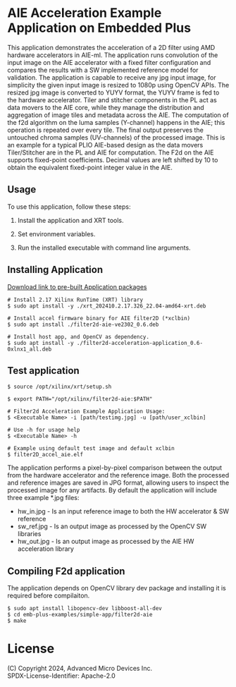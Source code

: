 # AIE Acceleration Example Application on Embedded Plus

This application demonstrates the acceleration of a 2D filter using AMD hardware
accelerators in AIE-ml. The application runs convolution of the input image on
the AIE accelerator with a fixed filter configuration and compares the results
with a SW implemented reference model for validation. The application is
capable to receive any jpg input image, for simplicity the given input image is
resized to 1080p using OpenCV APIs. The resized jpg image is converted to YUYV
format, the YUYV frame is fed to the hardware accelerator. Tiler and stitcher
components in the PL act as data movers to the AIE core, while they manage the
distribution and aggregation of image tiles and metadata across the AIE. The
computation of the f2d algorithm on the luma samples (Y-channel) happens in the
AIE; this operation is repeated over every tile. The final output preserves the
untouched chroma samples (UV-channels) of the processed image. This is an
example for a typical PLIO AIE-based design as the data movers Tiler/Stitcher
are in the PL and AIE for computation. The F2d on the AIE supports fixed-point
coefficients. Decimal values are left shifted by 10 to obtain the equivalent
fixed-point integer value in the AIE.

## Usage

To use this application, follow these steps:

1. Install the application and XRT tools.

2. Set environment variables.

3. Run the installed executable with command line arguments.

## Installing Application

[Download link to pre-built Application
packages](https://www.sapphiretech.com/en/commercial/edge-plus-vpr_4616#Download)

```
# Install 2.17 Xilinx RunTime (XRT) library
$ sudo apt install -y ./xrt_202410.2.17.326_22.04-amd64-xrt.deb

# Install accel firmware binary for AIE filter2D (*xclbin)
$ sudo apt install ./filter2d-aie-ve2302_0.6.deb

# Install host app, and OpenCV as dependency.
$ sudo apt install -y ./filter2d-acceleration-application_0.6-0xlnx1_all.deb

```

## Test application

```
$ source /opt/xilinx/xrt/setup.sh

$ export PATH="/opt/xilinx/filter2d-aie:$PATH"

# Filter2d Acceleration Example Application Usage:
$ <Executable Name> -i [path/testimg.jpg] -u [path/user_xclbin]

# Use -h for usage help
$ <Executable Name> -h

# Example using default test image and default xclbin
$ filter2D_accel_aie.elf
```

The application performs a pixel-by-pixel comparison between the output from
the hardware accelerator and the reference image. Both the processed and
reference images are saved in JPG format, allowing users to inspect the
processed image for any artifacts. By default the application will include
 three example \*.jpg files:

- hw_in.jpg - Is an input reference image to both the HW accelerator & SW reference
- sw_ref.jpg - Is an output image as processed by the OpenCV SW libraries
- hw_out.jpg - Is an output image as processed by the AIE HW acceleration library

## Compiling F2d application

The application depends on OpenCV library dev package and installing it is
required before compilaiton.

```
$ sudo apt install libopencv-dev libboost-all-dev
$ cd emb-plus-examples/simple-app/filter2d-aie
$ make
```

# License

(C) Copyright 2024, Advanced Micro Devices Inc.\
SPDX-License-Identifier: Apache-2.0
